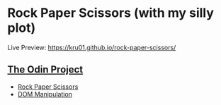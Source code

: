 # Rock Paper Scissors (with my silly plot)
Live Preview: https://kru01.github.io/rock-paper-scissors/

## [The Odin Project](https://www.theodinproject.com/paths/foundations/courses/foundations)
- [Rock Paper Scissors](https://www.theodinproject.com/paths/foundations/courses/foundations/lessons/rock-paper-scissors)
- [DOM Manipulation](https://www.theodinproject.com/paths/foundations/courses/foundations/lessons/dom-manipulation#practice)

